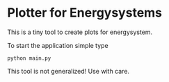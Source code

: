 # Plotter for Energysystems

This is a tiny tool to create plots for energysystem.

To start the application simple type
```
python main.py
```

This tool is not generalized! Use with care.